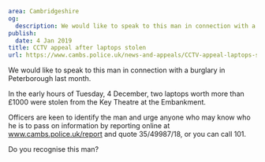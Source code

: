 ```yaml
area: Cambridgeshire
og:
  description: We would like to speak to this man in connection with a burglary in Peterborough last month.
publish:
  date: 4 Jan 2019
title: CCTV appeal after laptops stolen
url: https://www.cambs.police.uk/news-and-appeals/CCTV-appeal-laptops-stolen
```

We would like to speak to this man in connection with a burglary in Peterborough last month.

In the early hours of Tuesday, 4 December, two laptops worth more than £1000 were stolen from the Key Theatre at the Embankment.

Officers are keen to identify the man and urge anyone who may know who he is to pass on information by reporting online at www.cambs.police.uk/report and quote 35/49987/18, or you can call 101.

Do you recognise this man?
